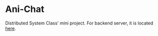 # Ani-Chat

Distributed System Class' mini project.
For backend server, it is located [here](https://github.com/burin-n/anychat-server).
